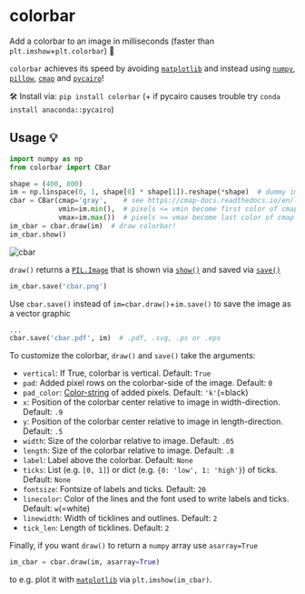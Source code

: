# colorbar
Add a colorbar to an image in milliseconds (faster than `plt.imshow`+`plt.colorbar`) 💨

`colorbar` achieves its speed by avoiding [`matplotlib`](https://github.com/matplotlib/matplotlib) and instead using [`numpy`](https://github.com/numpy/numpy), [`pillow`](https://github.com/python-pillow/Pillow), [`cmap`](https://github.com/tlambert03/cmap) and [`pycairo`](https://github.com/pygobject/pycairo)!

🛠️ Install via: `pip install colorbar` (+ if pycairo causes trouble try `conda install anaconda::pycairo`)
## Usage 💡
```python
import numpy as np
from colorbar import CBar

shape = (400, 800)
im = np.linspace(0, 1, shape[0] * shape[1]).reshape(*shape)  # dummy image
cbar = CBar(cmap='gray',    # see https://cmap-docs.readthedocs.io/en/latest/catalog/
            vmin=im.min(),  # pixels <= vmin become first color of cmap
            vmax=im.max())  # pixels >= vmax become last color of cmap
im_cbar = cbar.draw(im)  # draw colorbar!
im_cbar.show()
```
![cbar](https://github.com/user-attachments/assets/fdfc61f8-6aeb-4895-9050-f349037675c6)

`draw()` returns a [`PIL.Image`](https://pillow.readthedocs.io/en/stable/reference/Image.html) that is shown via [`show()`](https://pillow.readthedocs.io/en/stable/reference/ImageShow.html) and saved via [`save()`](https://pillow.readthedocs.io/en/stable/reference/Image.html#PIL.Image.Image.save)
```python
im_cbar.save('cbar.png')
```

Use `cbar.save()` instead of `im=cbar.draw()`+`im.save()` to save the image as a vector graphic
```python
...
cbar.save('cbar.pdf', im)  # .pdf, .svg, .ps or .eps
```
To customize the colorbar, `draw()` and `save()` take the arguments:
- `vertical`: If True, colorbar is vertical. Default: `True`
- `pad`: Added pixel rows on the colorbar-side of the image. Default: `0`
- `pad_color`: [Color-string](https://cmap-docs.readthedocs.io/en/latest/colors/) of added pixels. Default: `'k'`(=black) 
- `x`: Position of the colorbar center relative to image in width-direction. Default: `.9`
- `y`: Position of the colorbar center relative to image in length-direction. Default: `.5`
- `width`: Size of the colorbar relative to image. Default: `.05`
- `length`: Size of the colorbar relative to image. Default: `.8`
- `label`: Label above the colorbar. Default: `None`
- `ticks`: List (e.g. `[0, 1]`) or dict (e.g. `{0: 'low', 1: 'high'}`) of ticks. Default: `None`
- `fontsize`: Fontsize of labels and ticks. Default: `20`
- `linecolor`: Color of the lines and the font used to write labels and ticks. Default: `w`(=white) 
- `linewidth`: Width of ticklines and outlines. Default: `2`
- `tick_len`: Length of ticklines. Default: `2`

Finally, if you want `draw()` to return a `numpy` array use `asarray=True`
```python
im_cbar = cbar.draw(im, asarray=True)
```
to e.g. plot it with [`matplotlib`](https://matplotlib.org/stable/tutorials/images.html#sphx-glr-tutorials-images-py) via `plt.imshow(im_cbar)`.
